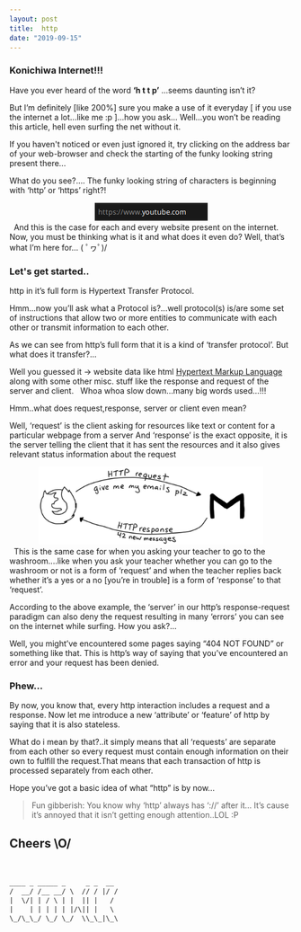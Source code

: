```yaml
---
layout: post
title:  http
date: "2019-09-15"
---
```


### Konichiwa Internet!!!
Have you ever heard of the word <b>‘h t t p’</b> ...seems daunting isn’t it?

But I’m definitely [like 200%] sure you make a use of it everyday [ if you use the internet a lot...like me :p ]...how you ask...
Well...you won’t be reading this article, hell even surfing the net without it.

If you haven't noticed or even just ignored it, try clicking on the address bar of your web-browser and check the starting of the funky looking string present there...

What do you see?.... The funky looking string of characters is beginning with ‘http’ or ‘https’ right?!
&nbsp;
<center><img src="/assets/post_assets/http/1.png"/></center>
&nbsp;
And this is the case for each and every website present on the internet.
Now, you must be thinking what is it and what does it even do?
Well, that’s what I’m here for… ( ﾟヮﾟ)/


### Let's get started..
http in it’s full form is Hypertext Transfer Protocol.

Hmm...now you’ll ask what a Protocol is?...well protocol(s) is/are some set of instructions that allow two or more entities to communicate with each other or transmit information to each other.

As we can see from http’s full form that it is a kind of ‘transfer protocol’. But what does it transfer?...

Well you guessed it → website data like html [ Hypertext Markup Language ](https://developer.mozilla.org/en-US/docs/Web/HTML) along with some other misc. stuff like the response and request of the server and client.
&nbsp;
Whoa whoa slow down…many big words used...!!!

Hmm..what does request,response, server or client even mean?

Well, ‘request’ is the client asking for resources like text or content for a particular webpage from a server
And ‘response’ is the exact opposite, it is the server telling the client that it has sent the resources and it also gives relevant status information about the request
&nbsp;
<center><img src="/assets/post_assets/http/req-resp.jpeg" width="400"/></center>
&nbsp;
This is the same case for when you asking your teacher to go to the washroom....like when you ask your teacher whether you can go to the washroom or not is a form of ‘request’ and when the teacher replies back whether it’s a yes or a no [you’re in trouble] is a form of ‘response’ to that ‘request’.

According to the above example, the ‘server’ in our http’s response-request paradigm can also deny the request resulting in many ‘errors’ you can see on the internet while surfing.
How you ask?...

Well, you might’ve encountered some pages saying “404 NOT FOUND” or something like that. This is http’s way of saying that you’ve encountered an error and your request has been denied.

### Phew...

By now, you know that, every http interaction includes a request and a response. Now let me introduce a new ‘attribute’ or ‘feature’ of http by saying that it is also stateless.

What do i mean by that?..it simply means that all ‘requests’ are separate from each other so every request must contain enough information on their own to fulfill the request.That means that each transaction of http is processed separately from each other.


Hope you’ve got a basic idea of what “http” is by now...


> Fun gibberish:
> You know why ‘http’ always has ‘://’ after it…
> It’s cause it’s annoyed that it isn’t getting enough attention..LOL :P


## Cheers \O/
&nbsp;
```
____ _ _____ _     _ _  __
/  __/ /__ __/ \  // / |/ /
|  \/| | / \ | |  || |   / 
|    | | | | | |/\|| |   \ 
\_/\_\_/ \_/ \_/  \\_\_|\_\
                           
```

